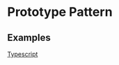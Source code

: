 # Prototype Pattern

## Examples

[Typescript](https://github.com/Syaw0/Design-Patterns/blob/master/src/Creational_Patterns/Prototype/examples/typescript/prototype.ts)
